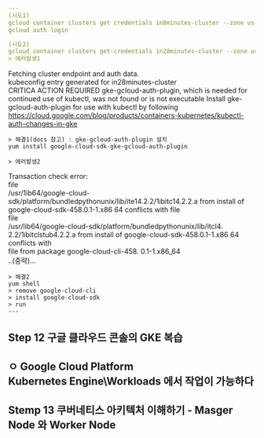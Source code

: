```yaml
---
(시도1)   
gcloud container clusters get credentials in8minutes-cluster --zone us-centrall-a -project theta-style-403004   
gcloud auth login    

(시도2)
gcloud container clusters get-credentials in28minutes-cluster --zone us-centrall-a -project theta-style-403004   
> 에러발생1    
```
Fetching cluster endpoint and auth data.   
kubeconfig entry generated for in28minutes-cluster   
CRITICA ACTION REQUIRED gke-gcloud-auth-plugin, which is needed for continued use of kubectl, was not found or is not executable Install
gke-gcloud-auth-plugin for use with kubectl by following
https://cloud.google.com/blog/products/containers-kubernetes/kubectl-auth-changes-in-gke   
```
> 해결1(docs 참고) : gke-gcloud-auth-plugin 설치   
yum install google-cloud-sdk-gke-gcloud-auth-plugin   

> 에러발생2   
```
Transaction check error:   
file   
/usr/1ib64/google-cloud-sdk/platform/bundledpythonunix/lib/ite14.2.2/1ibitc14.2.2.a from install of google-cloud-sdk-458.0.1-1.x86 64 conflicts with file   
file   
/usr/lib64/google-cloud-sdk/platform/bundledpythonunix/lib/itcl4. 2.2/1ibitclstub4.2.2.a from install of google-cloud-sdk-458.0.1-1.x86 64 conflicts with   
file from package google-cloud-cli-458. 0.1-1.x86_64   
..(중략)...   
```
> 해결2   
yum shell   
> remove google-cloud-cli   
> install google-cloud-sdk   
> run   
---
```

## Step 12 구글 클라우드 콘솔의 GKE 복습   
ㅇ Google Cloud Platform   
Kubernetes Engine\Workloads 에서 작업이 가능하다   
---
## Stemp 13 쿠버네티스 아키텍처 이해하기 - Masger Node 와 Worker Node   



